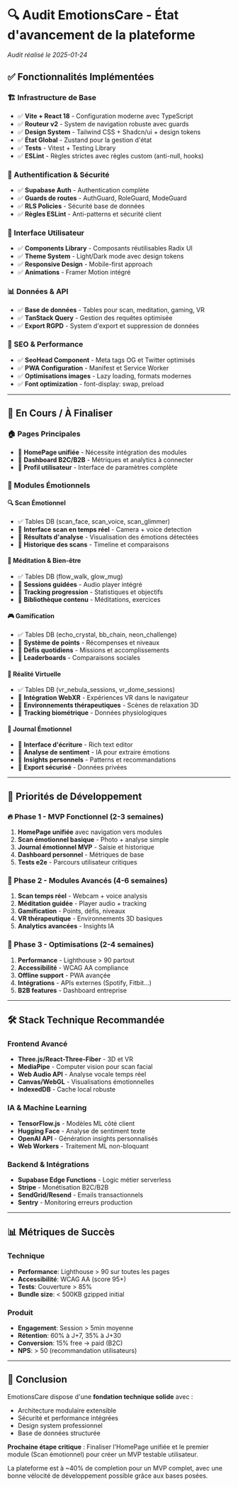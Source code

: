 # 🔍 Audit EmotionsCare - État d'avancement de la plateforme

*Audit réalisé le 2025-01-24*

## ✅ Fonctionnalités Implémentées

### 🏗️ Infrastructure de Base
- ✅ **Vite + React 18** - Configuration moderne avec TypeScript
- ✅ **Routeur v2** - System de navigation robuste avec guards
- ✅ **Design System** - Tailwind CSS + Shadcn/ui + design tokens
- ✅ **État Global** - Zustand pour la gestion d'état
- ✅ **Tests** - Vitest + Testing Library
- ✅ **ESLint** - Règles strictes avec règles custom (anti-null, hooks)

### 🔐 Authentification & Sécurité  
- ✅ **Supabase Auth** - Authentication complète
- ✅ **Guards de routes** - AuthGuard, RoleGuard, ModeGuard  
- ✅ **RLS Policies** - Sécurité base de données
- ✅ **Règles ESLint** - Anti-patterns et sécurité client

### 🎨 Interface Utilisateur
- ✅ **Components Library** - Composants réutilisables Radix UI
- ✅ **Theme System** - Light/Dark mode avec design tokens
- ✅ **Responsive Design** - Mobile-first approach
- ✅ **Animations** - Framer Motion intégré

### 📊 Données & API
- ✅ **Base de données** - Tables pour scan, meditation, gaming, VR
- ✅ **TanStack Query** - Gestion des requêtes optimisée
- ✅ **Export RGPD** - System d'export et suppression de données

### 🔧 SEO & Performance
- ✅ **SeoHead Component** - Meta tags OG et Twitter optimisés
- ✅ **PWA Configuration** - Manifest et Service Worker  
- ✅ **Optimisations images** - Lazy loading, formats modernes
- ✅ **Font optimization** - font-display: swap, preload

---

## 🚧 En Cours / À Finaliser

### 🏠 Pages Principales
- 🔄 **HomePage unifiée** - Nécessite intégration des modules
- 🔄 **Dashboard B2C/B2B** - Métriques et analytics à connecter
- 🔄 **Profil utilisateur** - Interface de paramètres complète

### 📱 Modules Émotionnels

#### 🔍 Scan Émotionnel  
- ✅ Tables DB (scan_face, scan_voice, scan_glimmer)
- 🔄 **Interface scan en temps réel** - Camera + voice detection
- 🔄 **Résultats d'analyse** - Visualisation des émotions détectées
- 🔄 **Historique des scans** - Timeline et comparaisons

#### 🧘 Méditation & Bien-être
- ✅ Tables DB (flow_walk, glow_mug)  
- 🔄 **Sessions guidées** - Audio player intégré
- 🔄 **Tracking progression** - Statistiques et objectifs
- 🔄 **Bibliothèque contenu** - Méditations, exercices

#### 🎮 Gamification
- ✅ Tables DB (echo_crystal, bb_chain, neon_challenge)
- 🔄 **Système de points** - Récompenses et niveaux
- 🔄 **Défis quotidiens** - Missions et accomplissements  
- 🔄 **Leaderboards** - Comparaisons sociales

#### 🥽 Réalité Virtuelle
- ✅ Tables DB (vr_nebula_sessions, vr_dome_sessions)
- 🔄 **Intégration WebXR** - Expériences VR dans le navigateur
- 🔄 **Environnements thérapeutiques** - Scènes de relaxation 3D
- 🔄 **Tracking biométrique** - Données physiologiques

#### 📝 Journal Émotionnel
- 🔄 **Interface d'écriture** - Rich text editor
- 🔄 **Analyse de sentiment** - IA pour extraire émotions
- 🔄 **Insights personnels** - Patterns et recommandations
- 🔄 **Export sécurisé** - Données privées

---

## 🎯 Priorités de Développement

### 🔥 Phase 1 - MVP Fonctionnel (2-3 semaines)
1. **HomePage unifiée** avec navigation vers modules
2. **Scan émotionnel basique** - Photo + analyse simple  
3. **Journal émotionnel MVP** - Saisie et historique
4. **Dashboard personnel** - Métriques de base
5. **Tests e2e** - Parcours utilisateur critiques

### 🚀 Phase 2 - Modules Avancés (4-6 semaines)  
1. **Scan temps réel** - Webcam + voice analysis
2. **Méditation guidée** - Player audio + tracking
3. **Gamification** - Points, défis, niveaux
4. **VR thérapeutique** - Environnements 3D basiques
5. **Analytics avancées** - Insights IA

### 💎 Phase 3 - Optimisations (2-4 semaines)
1. **Performance** - Lighthouse > 90 partout
2. **Accessibilité** - WCAG AA compliance  
3. **Offline support** - PWA avançée
4. **Intégrations** - APIs externes (Spotify, Fitbit...)
5. **B2B features** - Dashboard entreprise

---

## 🛠️ Stack Technique Recommandée

### Frontend Avancé
- **Three.js/React-Three-Fiber** - 3D et VR  
- **MediaPipe** - Computer vision pour scan facial
- **Web Audio API** - Analyse vocale temps réel
- **Canvas/WebGL** - Visualisations émotionnelles
- **IndexedDB** - Cache local robuste

### IA & Machine Learning  
- **TensorFlow.js** - Modèles ML côté client
- **Hugging Face** - Analyse de sentiment texte
- **OpenAI API** - Génération insights personnalisés
- **Web Workers** - Traitement ML non-bloquant

### Backend & Intégrations
- **Supabase Edge Functions** - Logic métier serverless
- **Stripe** - Monétisation B2C/B2B
- **SendGrid/Resend** - Emails transactionnels  
- **Sentry** - Monitoring erreurs production

---

## 📊 Métriques de Succès

### Technique
- **Performance**: Lighthouse > 90 sur toutes les pages
- **Accessibilité**: WCAG AA (score 95+)
- **Tests**: Couverture > 85%
- **Bundle size**: < 500KB gzipped initial

### Produit  
- **Engagement**: Session > 5min moyenne
- **Rétention**: 60% à J+7, 35% à J+30
- **Conversion**: 15% free → paid (B2C)
- **NPS**: > 50 (recommandation utilisateurs)

---

## 🎉 Conclusion

EmotionsCare dispose d'une **fondation technique solide** avec :
- Architecture modulaire extensible
- Sécurité et performance intégrées  
- Design system professionnel
- Base de données structurée

**Prochaine étape critique** : Finaliser l'HomePage unifiée et le premier module (Scan émotionnel) pour créer un MVP testable utilisateur.

La plateforme est à ~40% de completion pour un MVP complet, avec une bonne vélocité de développement possible grâce aux bases posées.